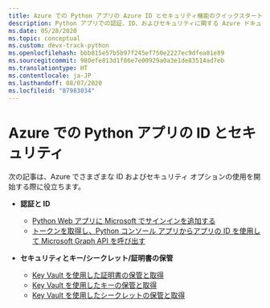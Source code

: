 ```yaml
---
title: Azure での Python アプリの Azure ID とセキュリティ機能のクイックスタート
description: Python アプリでの認証、ID、およびセキュリティに関する Azure ドキュメント内の概要資料のインデックス。
ms.date: 05/28/2020
ms.topic: conceptual
ms.custom: devx-track-python
ms.openlocfilehash: bbb815e57b5b97f245ef750e2227ec9dfea81e89
ms.sourcegitcommit: 980efe813d1f86e7e00929a0a3e1de83514ad7eb
ms.translationtype: HT
ms.contentlocale: ja-JP
ms.lasthandoff: 08/07/2020
ms.locfileid: "87983034"
---
```

# <a name="identity-and-security-for-python-apps-on-azure"></a>Azure での Python アプリの ID とセキュリティ

次の記事は、Azure でさまざまな ID およびセキュリティ オプションの使用を開始する際に役立ちます。

- **認証と ID**
  - [Python Web アプリに Microsoft でサインインを追加する](/azure/active-directory/develop/quickstart-v2-python-webapp)
  - [トークンを取得し、Python コンソール アプリからアプリの ID を使用して Microsoft Graph API を呼び出す](/azure/active-directory/develop/quickstart-v2-python-daemon)

- **セキュリティとキー/シークレット/証明書の保管**
  - [Key Vault を使用した証明書の保管と取得](/azure/key-vault/certificates/quick-create-python)
  - [Key Vault を使用したキーの保管と取得](/azure/key-vault/keys/quick-create-python)
  - [Key Vault を使用したシークレットの保管と取得](/azure/key-vault/quick-create-python)
